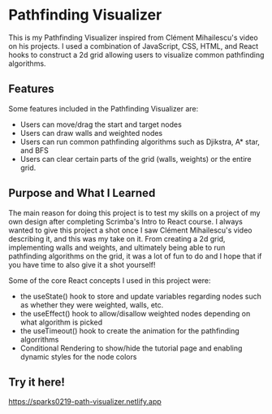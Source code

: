 # Pathfinding Visualizer

This is my Pathfinding Visualizer inspired from Clément Mihailescu's video on his projects. 
I used a combination of JavaScript, CSS, HTML, and React hooks to construct 
a 2d grid allowing users to visualize common pathfinding algorithms. 

## Features

Some features included in the Pathfinding Visualizer are:

- Users can move/drag the start and target nodes
- Users can draw walls and weighted nodes 
- Users can run common pathfinding algorithms such as Djikstra, A* star, and BFS
- Users can clear certain parts of the grid (walls, weights) or the entire grid. 

## Purpose and What I Learned

The main reason for doing this project is to test my skills on a project of my own design
after completing Scrimba's Intro to React course. I always wanted to give this project a shot
once I saw Clément Mihailescu's video describing it, and this was my take on it. From 
creating a 2d grid, implementing walls and weights, and ultimately being able to run
pathfinding algorithms on the grid, it was a lot of fun to do and I hope that if you 
have time to also give it a shot yourself! 

Some of the core React concepts I used in this project were:

- the useState() hook to store and update variables regarding nodes such as whether they were weighted, walls, etc. 
- the useEffect() hook to allow/disallow weighted nodes depending on what algorithm is picked
- the useTimeout() hook to create the animation for the pathfinding algorrithms 
- Conditional Rendering to show/hide the tutorial page and enabling dynamic styles for the node colors 

## Try it here!
https://sparks0219-path-visualizer.netlify.app
